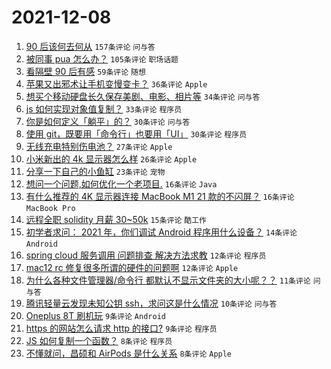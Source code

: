 # 2021-12-08

1. [90 后该何去何从](https://www.v2ex.com/t/820774) `157条评论` `问与答`
1. [被同事 pua 怎么办？](https://www.v2ex.com/t/820803) `105条评论` `职场话题`
1. [看隔壁 90 后有感](https://www.v2ex.com/t/820799) `59条评论` `随想`
1. [苹果又出邪术让手机变慢变卡？](https://www.v2ex.com/t/820787) `36条评论` `Apple`
1. [想买个移动硬盘长久保存美剧、电影、相片等](https://www.v2ex.com/t/820777) `34条评论` `问与答`
1. [js 如何实现对象值复制？](https://www.v2ex.com/t/820807) `33条评论` `程序员`
1. [你是如何定义「躺平」的？](https://www.v2ex.com/t/820822) `30条评论` `问与答`
1. [使用 git，既要用「命令行」也要用「UI」](https://www.v2ex.com/t/820776) `30条评论` `程序员`
1. [无线充电特别伤电池？](https://www.v2ex.com/t/820792) `27条评论` `Apple`
1. [小米新出的 4k 显示器怎么样](https://www.v2ex.com/t/820795) `26条评论` `Apple`
1. [分享一下自己的小鱼缸](https://www.v2ex.com/t/820827) `23条评论` `宠物`
1. [想问一个问题,如何优化一个老项目.](https://www.v2ex.com/t/820819) `16条评论` `Java`
1. [有什么推荐的 4K 显示器连接 MacBook M1 21 款的不闪屏？](https://www.v2ex.com/t/820779) `16条评论` `MacBook Pro`
1. [远程全职 solidity 月薪 30~50k](https://www.v2ex.com/t/820785) `15条评论` `酷工作`
1. [初学者求问： 2021 年，你们调试 Android 程序用什么设备？](https://www.v2ex.com/t/820793) `14条评论` `Android`
1. [spring cloud 服务调用 问题排查 解决方法求教](https://www.v2ex.com/t/820794) `12条评论` `程序员`
1. [mac12 rc 修复很多所谓的硬件的问题啊](https://www.v2ex.com/t/820778) `12条评论` `Apple`
1. [为什么各种文件管理器/命令行 都默认不显示文件夹的大小呢？？](https://www.v2ex.com/t/820796) `11条评论` `问与答`
1. [腾讯轻量云发现未知公钥 ssh，求问这是什么情况](https://www.v2ex.com/t/820802) `10条评论` `问与答`
1. [Oneplus 8T 刷机玩](https://www.v2ex.com/t/820825) `9条评论` `Android`
1. [https 的网站怎么请求 http 的接口?](https://www.v2ex.com/t/820775) `9条评论` `程序员`
1. [JS 如何复制一个函数？](https://www.v2ex.com/t/820839) `8条评论` `程序员`
1. [不懂就问，昌硕和 AirPods 是什么关系](https://www.v2ex.com/t/820823) `8条评论` `Apple`

